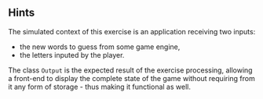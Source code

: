 ## Hints

The simulated context of this exercise is an application receiving two inputs:

 - the new words to guess from some game engine,
 - the letters inputed by the player.

The class `Output` is the expected result of the exercise processing, allowing a front-end to
display the complete state of the game without requiring from it any form of storage - thus making
it functional as well.

